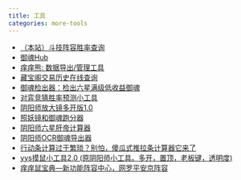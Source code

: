 ```yaml
---
title: 工具
categories: more-tools
---
```

- <a href="https://yysrank.ahrisy.com">（本站）斗技阵容胜率查询</a>
- <a href="https://yuhunhub.tql8.com/#/yuhun/calculator">御魂Hub</a>
- <a href="https://nga.178.com/read.php?tid=16557282">痒痒熊: 数据导出/管理工具</a>
- <a href="https://bbs.nga.cn/read.php?tid=21980046">藏宝阁交易历史在线查询</a>
- <a href="https://bbs.nga.cn/read.php?tid=20363227">御魂检出器：检出六星满级低收益御魂</a>
- <a href="https://bbs.nga.cn/read.php?tid=14044587">对弈竞猜胜率预测小工具</a>
- <a href="https://bbs.nga.cn/read.php?tid=21915261">阴阳师放大镜多开版1.0</a>
- <a href="https://nga.178.com/read.php?tid=21507447">照妖镜和御魂跑分器</a>
- <a href="http://6x.rm-rf.fun/">阴阳师六星肝帝计算器</a>
- <a href="https://nga.178.com/read.php?tid=15220479">阴阳师OCR御魂导出器</a>
- <a href="https://bbs.nga.cn/read.php?tid=20336096">行动条计算过于繁琐？别怕，傻瓜式推拉条计算器它来了</a>
- <a href="https://bbs.nga.cn/read.php?tid=21845625&_fp=3">yys摸鼠小工具2.0 (原阴阳师小工具。多开，置顶，老板键，透明度)</a>
- <a href="https://bbs.nga.cn/read.php?tid=17389628">痒痒鼠宝典—新功能阵容中心，网罗平安京阵容</a>
